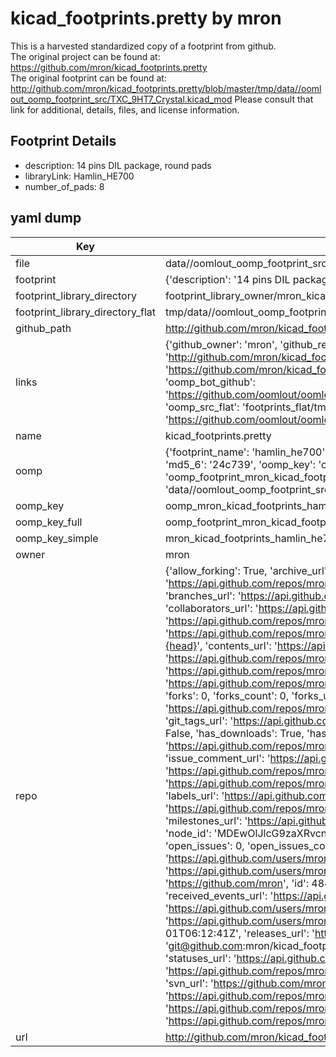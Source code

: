 # kicad_footprints.pretty by mron  
This is a harvested standardized copy of a footprint from github.  
The original project can be found at:  
https://github.com/mron/kicad_footprints.pretty  
The original footprint can be found at:
http://github.com/mron/kicad_footprints.pretty/blob/master/tmp/data//oomlout_oomp_footprint_src/TXC_9HT7_Crystal.kicad_mod
Please consult that link for additional, details, files, and license information.  
## Footprint Details
* description: 14 pins DIL package, round pads  
* libraryLink: Hamlin_HE700  
* number_of_pads: 8  
## yaml dump  
| Key | Value |  
| --- | --- |  
| file | data//oomlout_oomp_footprint_src/kicad_footprints.pretty/Hamlin_HE700.kicad_mod |  
| footprint | {'description': '14 pins DIL package, round pads', 'libraryLink': 'Hamlin_HE700', 'number_of_pads': 8} |  
| footprint_library_directory | footprint_library_owner/mron_kicad_footprints.pretty |  
| footprint_library_directory_flat | tmp/data//oomlout_oomp_footprint_src/footprints_flat/mron_kicad_footprints_hamlin_he700/working |  
| github_path | http://github.com/mron/kicad_footprints.pretty/blob/master/tmp/data//oomlout_oomp_footprint_src/Hamlin_HE700.kicad_mod |  
| links | {'github_owner': 'mron', 'github_repo_name': 'kicad_footprints.pretty', 'github_src': 'http://github.com/mron/kicad_footprints.pretty/blob/master/tmp/data//oomlout_oomp_footprint_src/TXC_9HT7_Crystal.kicad_mod', 'github_src_repo': 'https://github.com/mron/kicad_footprints.pretty', 'oomp_bot': 'tmp/data//oomlout_oomp_footprint_src/footprints/mron_kicad_footprints_hamlin_he700/working', 'oomp_bot_github': 'https://github.com/oomlout/oomlout_oomp_footprint_bot/tree/main/tmp/data//oomlout_oomp_footprint_src/footprints/mron_kicad_footprints_hamlin_he700/working', 'oomp_src_flat': 'footprints_flat/tmp/data//oomlout_oomp_footprint_src/footprints_flat/mron_kicad_footprints_hamlin_he700/working', 'oomp_src_flat_github': 'https://github.com/oomlout/oomlout_oomp_footprint_src/tree/main/tmp/data//oomlout_oomp_footprint_src/footprints_flat/mron_kicad_footprints_hamlin_he700/working'} |  
| name | kicad_footprints.pretty |  
| oomp | {'footprint_name': 'hamlin_he700', 'library_name': 'kicad_footprints', 'md5': '24c7395a00f90a2c2f3961817514a17e', 'md5_10': '24c7395a00', 'md5_5': '24c73', 'md5_6': '24c739', 'oomp_key': 'oomp_mron_kicad_footprints_hamlin_he700', 'oomp_key_extra': 'oomp_footprint_mron_kicad_footprints_hamlin_he700', 'oomp_key_full': 'oomp_footprint_mron_kicad_footprints_hamlin_he700_24c739', 'oomp_key_simple': 'mron_kicad_footprints_hamlin_he700', 'original_filename': 'data//oomlout_oomp_footprint_src/kicad_footprints.pretty/Hamlin_HE700.kicad_mod', 'owner_name': 'mron'} |  
| oomp_key | oomp_mron_kicad_footprints_hamlin_he700 |  
| oomp_key_full | oomp_footprint_mron_kicad_footprints_hamlin_he700 |  
| oomp_key_simple | mron_kicad_footprints_hamlin_he700 |  
| owner | mron |  
| repo | {'allow_forking': True, 'archive_url': 'https://api.github.com/repos/mron/kicad_footprints.pretty/{archive_format}{/ref}', 'archived': False, 'assignees_url': 'https://api.github.com/repos/mron/kicad_footprints.pretty/assignees{/user}', 'blobs_url': 'https://api.github.com/repos/mron/kicad_footprints.pretty/git/blobs{/sha}', 'branches_url': 'https://api.github.com/repos/mron/kicad_footprints.pretty/branches{/branch}', 'clone_url': 'https://github.com/mron/kicad_footprints.pretty.git', 'collaborators_url': 'https://api.github.com/repos/mron/kicad_footprints.pretty/collaborators{/collaborator}', 'comments_url': 'https://api.github.com/repos/mron/kicad_footprints.pretty/comments{/number}', 'commits_url': 'https://api.github.com/repos/mron/kicad_footprints.pretty/commits{/sha}', 'compare_url': 'https://api.github.com/repos/mron/kicad_footprints.pretty/compare/{base}...{head}', 'contents_url': 'https://api.github.com/repos/mron/kicad_footprints.pretty/contents/{+path}', 'contributors_url': 'https://api.github.com/repos/mron/kicad_footprints.pretty/contributors', 'created_at': '2016-06-30T06:07:13Z', 'default_branch': 'master', 'deployments_url': 'https://api.github.com/repos/mron/kicad_footprints.pretty/deployments', 'description': 'Place to store kicad footprints', 'disabled': False, 'downloads_url': 'https://api.github.com/repos/mron/kicad_footprints.pretty/downloads', 'events_url': 'https://api.github.com/repos/mron/kicad_footprints.pretty/events', 'fork': False, 'forks': 0, 'forks_count': 0, 'forks_url': 'https://api.github.com/repos/mron/kicad_footprints.pretty/forks', 'full_name': 'mron/kicad_footprints.pretty', 'git_commits_url': 'https://api.github.com/repos/mron/kicad_footprints.pretty/git/commits{/sha}', 'git_refs_url': 'https://api.github.com/repos/mron/kicad_footprints.pretty/git/refs{/sha}', 'git_tags_url': 'https://api.github.com/repos/mron/kicad_footprints.pretty/git/tags{/sha}', 'git_url': 'git://github.com/mron/kicad_footprints.pretty.git', 'has_discussions': False, 'has_downloads': True, 'has_issues': True, 'has_pages': False, 'has_projects': True, 'has_wiki': True, 'homepage': None, 'hooks_url': 'https://api.github.com/repos/mron/kicad_footprints.pretty/hooks', 'html_url': 'https://github.com/mron/kicad_footprints.pretty', 'id': 62283986, 'is_template': False, 'issue_comment_url': 'https://api.github.com/repos/mron/kicad_footprints.pretty/issues/comments{/number}', 'issue_events_url': 'https://api.github.com/repos/mron/kicad_footprints.pretty/issues/events{/number}', 'issues_url': 'https://api.github.com/repos/mron/kicad_footprints.pretty/issues{/number}', 'keys_url': 'https://api.github.com/repos/mron/kicad_footprints.pretty/keys{/key_id}', 'labels_url': 'https://api.github.com/repos/mron/kicad_footprints.pretty/labels{/name}', 'language': None, 'languages_url': 'https://api.github.com/repos/mron/kicad_footprints.pretty/languages', 'license': None, 'merges_url': 'https://api.github.com/repos/mron/kicad_footprints.pretty/merges', 'milestones_url': 'https://api.github.com/repos/mron/kicad_footprints.pretty/milestones{/number}', 'mirror_url': None, 'name': 'kicad_footprints.pretty', 'network_count': 0, 'node_id': 'MDEwOlJlcG9zaXRvcnk2MjI4Mzk4Ng==', 'notifications_url': 'https://api.github.com/repos/mron/kicad_footprints.pretty/notifications{?since,all,participating}', 'open_issues': 0, 'open_issues_count': 0, 'owner': {'avatar_url': 'https://avatars.githubusercontent.com/u/4845495?v=4', 'events_url': 'https://api.github.com/users/mron/events{/privacy}', 'followers_url': 'https://api.github.com/users/mron/followers', 'following_url': 'https://api.github.com/users/mron/following{/other_user}', 'gists_url': 'https://api.github.com/users/mron/gists{/gist_id}', 'gravatar_id': '', 'html_url': 'https://github.com/mron', 'id': 4845495, 'login': 'mron', 'node_id': 'MDQ6VXNlcjQ4NDU0OTU=', 'organizations_url': 'https://api.github.com/users/mron/orgs', 'received_events_url': 'https://api.github.com/users/mron/received_events', 'repos_url': 'https://api.github.com/users/mron/repos', 'site_admin': False, 'starred_url': 'https://api.github.com/users/mron/starred{/owner}{/repo}', 'subscriptions_url': 'https://api.github.com/users/mron/subscriptions', 'type': 'User', 'url': 'https://api.github.com/users/mron'}, 'private': False, 'pulls_url': 'https://api.github.com/repos/mron/kicad_footprints.pretty/pulls{/number}', 'pushed_at': '2016-07-01T06:12:41Z', 'releases_url': 'https://api.github.com/repos/mron/kicad_footprints.pretty/releases{/id}', 'size': 9, 'ssh_url': 'git@github.com:mron/kicad_footprints.pretty.git', 'stargazers_count': 0, 'stargazers_url': 'https://api.github.com/repos/mron/kicad_footprints.pretty/stargazers', 'statuses_url': 'https://api.github.com/repos/mron/kicad_footprints.pretty/statuses/{sha}', 'subscribers_count': 1, 'subscribers_url': 'https://api.github.com/repos/mron/kicad_footprints.pretty/subscribers', 'subscription_url': 'https://api.github.com/repos/mron/kicad_footprints.pretty/subscription', 'svn_url': 'https://github.com/mron/kicad_footprints.pretty', 'tags_url': 'https://api.github.com/repos/mron/kicad_footprints.pretty/tags', 'teams_url': 'https://api.github.com/repos/mron/kicad_footprints.pretty/teams', 'temp_clone_token': None, 'topics': [], 'trees_url': 'https://api.github.com/repos/mron/kicad_footprints.pretty/git/trees{/sha}', 'updated_at': '2016-07-01T05:13:43Z', 'url': 'https://api.github.com/repos/mron/kicad_footprints.pretty', 'visibility': 'public', 'watchers': 0, 'watchers_count': 0, 'web_commit_signoff_required': False} |  
| url | http://github.com/mron/kicad_footprints.pretty |  

